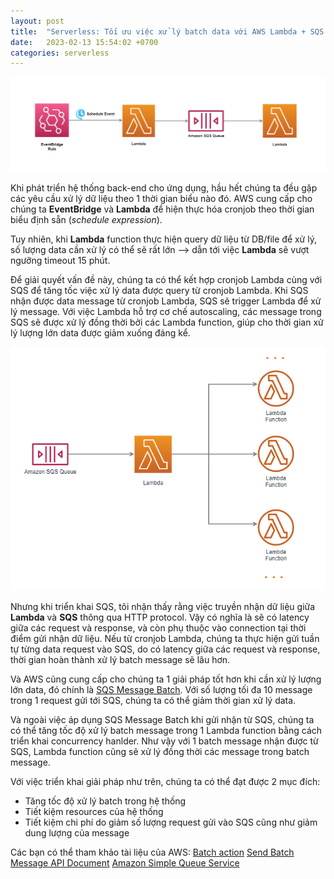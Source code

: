 ```yaml
---
layout: post
title:  "Serverless: Tối ưu việc xử lý batch data với AWS Lambda + SQS batch message"
date:   2023-02-13 15:54:02 +0700
categories: serverless
---
```


![image1](https://raw.githubusercontent.com/quantr247/go-lambda-sqs-example/master/resources/images/architecture.png)

Khi phát triển hệ thống back-end cho ứng dụng, hầu hết chúng ta đều gặp các yêu cầu xử lý dữ liệu theo 1 thời gian biểu nào đó. AWS cung cấp cho chúng ta **EventBridge** và **Lambda** để hiện thực hóa cronjob theo thời gian biểu định sẵn (_schedule expression_). 

Tuy nhiên, khi **Lambda** function thực hiện query dữ liệu từ DB/file để xử lý, số lượng data cần xử lý có thể sẽ rất lớn --> dẫn tới việc **Lambda** sẽ vượt ngưỡng timeout 15 phút. 

Để giải quyết vấn đề này, chúng ta có thể kết hợp cronjob Lambda cùng với SQS để tăng tốc việc xử lý data được query từ cronjob Lambda. Khi SQS nhận được data message từ cronjob Lambda, SQS sẽ trigger Lambda để xử lý message. Với việc Lambda hỗ trợ cơ chế autoscaling, các message trong SQS sẽ được xử lý đồng thời bởi các Lambda function, giúp cho thời gian xử lý lượng lớn data được giảm xuống đáng kể.

![image2](https://raw.githubusercontent.com/quantr247/go-lambda-sqs-example/master/resources/images/lambda-scale.png)

Nhưng khi triển khai SQS, tôi nhận thấy rằng việc truyền nhận dữ liệu giữa **Lambda** và **SQS** thông qua HTTP protocol. Vậy có nghĩa là sẽ có latency giữa các request và response, và còn phụ thuộc vào connection tại thời điểm gửi nhận dữ liệu. Nếu từ cronjob Lambda, chúng ta thực hiện gửi tuần tự từng data request vào SQS, do có latency giữa các request và response, thời gian hoàn thành xử lý batch message sẽ lâu hơn.

Và AWS cũng cung cấp cho chúng ta 1 giải pháp tốt hơn khi cần xử lý lượng lớn data, đó chính là [SQS Message Batch](https://docs.aws.amazon.com/AWSSimpleQueueService/latest/APIReference/API_SendMessageBatch.html). Với số lượng tối đa 10 message trong 1 request gửi tới SQS, chúng ta có thể giảm thời gian xử lý data.

Và ngoài việc áp dụng SQS Message Batch khi gửi nhận từ SQS, chúng ta có thể tăng tốc độ xử lý batch message trong 1 Lambda function bằng cách triển khai concurrency hanlder. Như vậy với 1 batch message nhận được từ SQS, Lambda function cũng sẽ xử lý đồng thời các message trong batch message.

Với việc triển khai giải pháp như trên, chúng ta có thể đạt được 2 mục đích:
* Tăng tốc độ xử lý batch trong hệ thống
* Tiết kiệm resources của hệ thống
* Tiết kiệm chi phí do giảm số lượng request gửi vào SQS cũng như giảm dung lượng của message

Các bạn có thể tham khảo tài liệu của AWS:
[Batch action](https://docs.aws.amazon.com/AWSSimpleQueueService/latest/SQSDeveloperGuide/sqs-batch-api-actions.html)
[Send Batch Message API Document](https://docs.aws.amazon.com/AWSSimpleQueueService/latest/APIReference/API_SendMessageBatch.html)
[Amazon Simple Queue Service](https://docs.aws.amazon.com/AWSSimpleQueueService/latest/SQSDeveloperGuide/welcome.html)